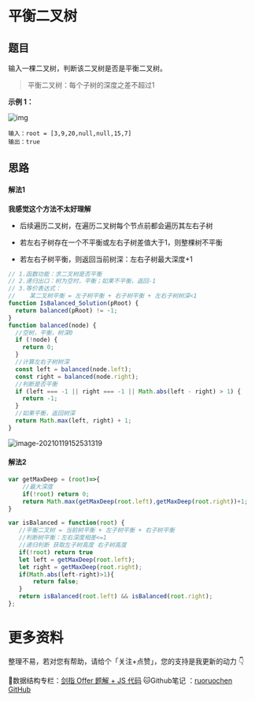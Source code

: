 # 平衡二叉树

## 题目

输入一棵二叉树，判断该二叉树是否是平衡二叉树。

> 平衡二叉树：每个子树的深度之差不超过1

**示例 1：**

![img](http://ruoruochen-img-bed.oss-cn-beijing.aliyuncs.com/img/balance_1.jpg)

```
输入：root = [3,9,20,null,null,15,7]
输出：true
```

## 思路

#### 解法1

**我感觉这个方法不太好理解**

- 后续遍历二叉树，在遍历二叉树每个节点前都会遍历其左右子树

- 若左右子树存在一个不平衡或左右子树差值大于1，则整棵树不平衡
- 若左右子树平衡，则返回当前树深：左右子树最大深度+1

```js
// 1.函数功能：求二叉树是否平衡
// 2.递归出口：树为空时，平衡；如果不平衡，返回-1
// 3.等价表达式：
//    某二叉树平衡 = 左子树平衡 + 右子树平衡 + 左右子树树深<1
function IsBalanced_Solution(pRoot) {
  return balanced(pRoot) != -1;
}
function balanced(node) {
  //空树，平衡，树深0
  if (!node) {
    return 0;
  }
  //计算左右子树树深
  const left = balanced(node.left);
  const right = balanced(node.right);
  //判断是否平衡
  if (left === -1 || right === -1 || Math.abs(left - right) > 1) {
    return -1;
  }
  //如果平衡，返回树深
  return Math.max(left, right) + 1;
}
```

![image-20210119152531319](http://ruoruochen-img-bed.oss-cn-beijing.aliyuncs.com/img/image-20210119152531319.png)

#### 解法2

```js
var getMaxDeep = (root)=>{
    //最大深度
    if(!root) return 0;
    return Math.max(getMaxDeep(root.left),getMaxDeep(root.right))+1;
}

var isBalanced = function(root) {
   //平衡二叉树 = 当前树平衡 + 左子树平衡 + 右子树平衡
   //判断树平衡：左右深度相差<=1
   //递归判断 获取左子树高度 右子树高度
   if(!root) return true
   let left = getMaxDeep(root.left);
   let right = getMaxDeep(root.right);
   if(Math.abs(left-right)>1){
       return false;
   }
   return isBalanced(root.left) && isBalanced(root.right);
};
```



# 更多资料

整理不易，若对您有帮助，请给个「关注+点赞」，您的支持是我更新的动力 👇

📖数据结构专栏：[剑指 Offer 题解 + JS 代码](https://blog.csdn.net/weixin_43786756/category_10716516.html) 
🐱Github笔记 ：[ruoruochen GitHub](https://github.com/ruoruochen/front-end-note)